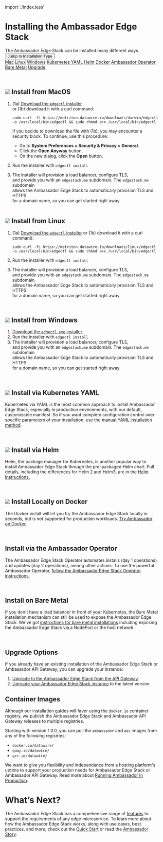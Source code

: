 import './index.less'

# Installing the Ambassador Edge Stack
<div id="index-installContainer">
<span id="index-installContainerText">The Ambassador Edge Stack can be installed many different ways.</span><span>&nbsp;&nbsp;</span>
<div class="index-dropdown">
  <button class="index-dropBtn">Jump to Installation Type</button>
  <div class="index-dropdownContent">
    <a href="#index-installMac">Mac</a>	
    <a href="#index-installLinux">Linux</a>	
    <a href="#index-installWindows">Windows</a>
    <a href="#index-installKubernetesYaml">Kubernetes YAML</a>
    <a href="#index-installHelm">Helm</a>
    <a href="#index-installDocker">Docker</a>
    <a href="#index-installAmbassadorOperator">Ambassador Operator</a>
    <a href="#index-installBareMetal">Bare Metal</a>
    <a href="#index-installUpgrade">Upgrade</a>
  </div>
</div>
</div>

<span id="index-installMac"></span><br/>	

## <img class="os-logo" src="../../images/apple.png"/> Install from MacOS 	
1. (1a) [Download the `edgectl` installer](https://metriton.datawire.io/downloads/darwin/edgectl) 	
 or (1b) download it with a curl command:	

    ```	
    sudo curl -fL https://metriton.datawire.io/downloads/darwin/edgectl -o /usr/local/bin/edgectl && sudo chmod a+x /usr/local/bin/edgectl	
    ```	

    If you decide to download the file with (1b), you may encounter a security block. To continue, use this procedure:	
    * Go to **System Preferences > Security & Privacy > General**.	
    * Click the **Open Anyway** button.	
    * On the new dialog, click the **Open** button.	

2. Run the installer with `edgectl install`	

3. The installer will provision a load balancer, configure TLS, 	
and provide you with an `edgestack.me` subdomain. The `edgestack.me` subdomain 	
allows the Ambassador Edge Stack to automatically provision TLS and HTTPS	
for a domain name, so you can get started right away.	
<span id="index-installLinux"></span><br/>	

## <img class="os-logo" src="../../images/linux.png"/> Install from Linux 	

1. (1a) [Download the `edgectl` installer](https://metriton.datawire.io/downloads/linux/edgectl) or	
 (1b) download it with a curl	
   command:	

    ```	
    sudo curl -fL https://metriton.datawire.io/downloads/linux/edgectl -o /usr/local/bin/edgectl && sudo chmod a+x /usr/local/bin/edgectl	
    ```	
2. Run the installer with `edgectl install`	

3. The installer will provision a load balancer, configure TLS, 	
and provide you with an `edgestack.me` subdomain. The `edgestack.me` subdomain 	
allows the Ambassador Edge Stack to automatically provision TLS and HTTPS	
for a domain name, so you can get started right away.	
<p id="index-installWindows"></p><br/>	

## <img class="os-logo" src="../../images/windows.png"/> Install from Windows 	

1. [Download the `edgectl.exe` installer](https://metriton.datawire.io/downloads/windows/edgectl.exe).	
2. Run the installer with `edgectl install`	
3. The installer will provision a load balancer, configure TLS, 	
and provide you with an `edgestack.me` subdomain. The `edgestack.me` subdomain 	
allows the Ambassador Edge Stack to automatically provision TLS and HTTPS	
for a domain name, so you can get started right away.	
<p id="index-installKubernetesYaml"></p><br/>	

## <img class="os-logo" src="../../images/kubernetes.png"/> Install via Kubernetes YAML 
Kubernetes via YAML is the most common approach to install Ambassador Edge Stack,
especially in production environments, with our default, customizable manifest.
So if you want complete configuration control over specific parameters of your
installation, use the [manual YAML installation method](yaml-install).
<p id="index-installHelm"></p><br/>

## <img class="os-logo" src="../../images/helm-navy.png"/> Install via Helm 
Helm, the package manager for Kubernetes, is another popular way to install
Ambassador Edge Stack through the pre-packaged Helm chart. Full details, including
the differences for Helm 2 and Helm3, are in the [Helm instructions.](helm/)
<p id="index-installDocker"></p><br/>

## <img class="os-logo" src="../../images/docker.png"/> Install Locally on Docker 
The Docker install will let you try the Ambassador Edge Stack locally in seconds, 
but is not supported for production workloads. [Try Ambassador on Docker.](docker/)
<p id="index-installAmbassadorOperator"></p><br/>

## Install via the Ambassador Operator
The Ambassador Edge Stack Operator automates installs (day 1 operations) and
updates (day 2 operations), among other actions. To use the powerful Ambassador
Operator, [follow the Ambassador Edge Stack Operator instructions](aes-operator).
<p id="index-installBareMetal"></p><br/>

## Install on Bare Metal
If you don't have a load balancer in front of your Kubernetes, the Bare Metal 
installation mechanism can still be used to expose the Ambassador Edge Stack. 
We've got [instructions for bare metal installations](bare-metal) including exposing 
the Ambassador Edge Stack via a NodePort or the host network.
<p id="index-installUpgrade"></p><br/>

## Upgrade Options
If you already have an existing installation of the Ambassador Edge Stack or
Ambassador API Gateway, you can upgrade your instance:

1. [Upgrade to the Ambassador Edge Stack from the API Gateway](upgrade-to-edge-stack/).
2. [Upgrade your Ambassador Edge Stack instance](upgrading/) to the latest version.

## Container Images
Although our installation guides will favor using the `docker.io` container registry,
we publish the Ambassador Edge Stack and Ambassador API Gateway releases to multiple registries.

Starting with version 1.0.0, you can pull the `ambassador` and `aes` images from any of the following registries:
- `docker.io/datawire/`
- `quay.io/datawire/`
- `gcr.io/datawire/`

We want to give you flexibility and independence from a hosting platform's uptime to support
your production needs for Ambassador Edge Stack or Ambassador API Gateway. Read more about 
[Running Ambassador in Production](../running).

# What’s Next?
The Ambassador Edge Stack has a comprehensive range of [features](/features/) to
support the requirements of any edge microservice. To learn more about how the
Ambassador Edge Stack works, along with use cases, best practices, and more,
check out the [Quick Start](../../tutorials/getting-started) or read the [Ambassador
Story](../../about/why-ambassador).
